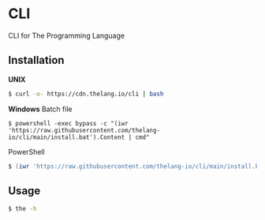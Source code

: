 # CLI
CLI for The Programming Language

## Installation
**UNIX**
```sh
$ curl -o- https://cdn.thelang.io/cli | bash
```

**Windows**
Batch file
```batch
$ powershell -exec bypass -c "(iwr 'https://raw.githubusercontent.com/thelang-io/cli/main/install.bat').Content | cmd"
```

PowerShell
```powershell
$ (iwr 'https://raw.githubusercontent.com/thelang-io/cli/main/install.bat').Content | cmd
```

## Usage
```sh
$ the -h
```
